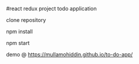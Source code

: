 #react redux project todo application

clone repository

npm install

npm start


demo @ https://mullamohiddin.github.io/to-do-app/

